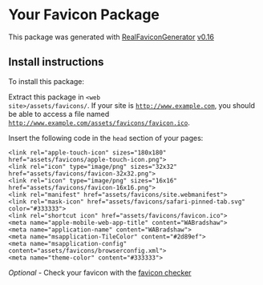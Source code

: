 # Your Favicon Package

This package was generated with [RealFaviconGenerator](https://realfavicongenerator.net/) [v0.16](https://realfavicongenerator.net/change_log#v0.16)

## Install instructions

To install this package:

Extract this package in <code>&lt;web site&gt;/assets/favicons/</code>. If your site is <code>http://www.example.com</code>, you should be able to access a file named <code>http://www.example.com/assets/favicons/favicon.ico</code>.

Insert the following code in the `head` section of your pages:

    <link rel="apple-touch-icon" sizes="180x180" href="assets/favicons/apple-touch-icon.png">
    <link rel="icon" type="image/png" sizes="32x32" href="assets/favicons/favicon-32x32.png">
    <link rel="icon" type="image/png" sizes="16x16" href="assets/favicons/favicon-16x16.png">
    <link rel="manifest" href="assets/favicons/site.webmanifest">
    <link rel="mask-icon" href="assets/favicons/safari-pinned-tab.svg" color="#333333">
    <link rel="shortcut icon" href="assets/favicons/favicon.ico">
    <meta name="apple-mobile-web-app-title" content="WABradshaw">
    <meta name="application-name" content="WABradshaw">
    <meta name="msapplication-TileColor" content="#2d89ef">
    <meta name="msapplication-config" content="assets/favicons/browserconfig.xml">
    <meta name="theme-color" content="#333333">

*Optional* - Check your favicon with the [favicon checker](https://realfavicongenerator.net/favicon_checker)